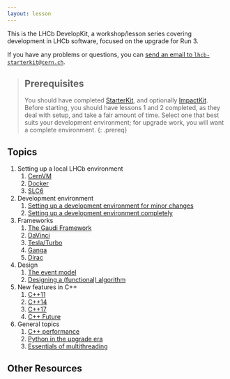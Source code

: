 ```yaml
---
layout: lesson
---
```


This is the LHCb DevelopKit, a workshop/lesson series covering development in LHCb software, focused on the upgrade for Run 3.

If you have any problems or questions, you can [send an email to
`lhcb-starterkit@cern.ch`](mailto:lhcb-starterkit@cern.ch).

> ## Prerequisites
>
> You should have completed [StarterKit](https://lhcb.github.io/first-analysis-steps/), and optionally [ImpactKit](https://lhcb.github.io/second-analysis-steps/). Before starting, you should have lessons 1 and 2 completed, as they deal with setup, and take a fair amount of time. Select one that best suits your development environment; for upgrade work, you will want a complete environment.
{: .prereq}

## Topics

1. Setting up a local LHCb environment
    1. [CernVM](01a-cernvm)
    2. [Docker](01b-docker)
    3. [SLC6](01c-sl6)
2. Development environment
    1. [Setting up a development environment for minor changes](02a-setupsimple)
    2. [Setting up a development environment completely](02b-setupcomplete)
3. Frameworks
    1. [The Gaudi Framework](03a-gaudi)
    2. [DaVinci](03b-davinci)
    3. [Tesla/Turbo](03c-tesla)
    4. [Ganga](03d-ganga)
    5. [Dirac](03e-dirac)
4. Design
    1. [The event model](04a-event)
    2. [Designing a (functional) algorithm](04b-algo)
5. New features in C++
    1. [C++11](05a-cpp11)
    1. [C++14](05b-cpp14)
    1. [C++17](05c-cpp17)
    4. [C++ Future](05d-cppfuture)
6. General topics
    1. [C++ performance](06a-perf)
    2. [Python in the upgrade era](06b-python)
    3. [Essentials of multithreading](06c-multi)

## Other Resources

